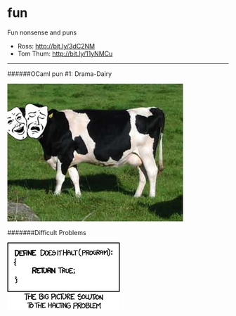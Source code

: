 fun
===

Fun nonsense and puns

- Ross: http://bit.ly/3dC2NM
- Tom Thum: http://bit.ly/11yNMCu

---

######OCaml pun #1: Drama-Dairy

![image](drama-dairy.jpg)


######\#Difficult Problems

[![image](halting_problem.png)][xkcd]













<!--keep links here in the footnotes-->
[xkcd]: http://xkcd.com/1266/
 
 
 
 
 
 
